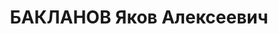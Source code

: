 ---
title: БАКЛАНОВ Яков Алексеевич
description: '1891 г. р., г. Гардынь, русский, б/п, малограмотный, плотник санатория.
  Проживал: г. Сочи. Арестован 11.01.1937 г. Предъявленное обвинение: "ст. 58/8/11
  УК РСФСР". Военной коллегией ВС СССР 14.06.1937 г. назначена ВМН - расстрел с конфискацией
  имущества. Приговор приведен в исполнение 14.06.1937 г. Реабилитирован Военной коллегией
  ВС СССР 09.05.1957 г. на основании п. 5 ст. 4 УПК РСФСР. 18537'
---